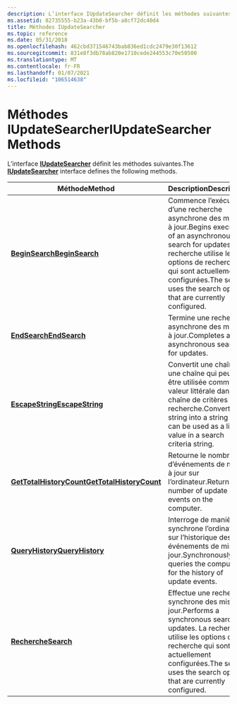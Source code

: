 ```yaml
---
description: L’interface IUpdateSearcher définit les méthodes suivantes.
ms.assetid: 82735555-b23a-43b0-bf5b-a8cf72dc40d4
title: Méthodes IUpdateSearcher
ms.topic: reference
ms.date: 05/31/2018
ms.openlocfilehash: 462cbd371546743bab836ed1cdc2479e30f13612
ms.sourcegitcommit: 831e8f3db78ab820e1710cede244553c70e50500
ms.translationtype: MT
ms.contentlocale: fr-FR
ms.lasthandoff: 01/07/2021
ms.locfileid: "106514638"
---
```

# <a name="iupdatesearcher-methods"></a><span data-ttu-id="8f4b2-103">Méthodes IUpdateSearcher</span><span class="sxs-lookup"><span data-stu-id="8f4b2-103">IUpdateSearcher Methods</span></span>

<span data-ttu-id="8f4b2-104">L’interface [**IUpdateSearcher**](/windows/desktop/api/Wuapi/nn-wuapi-iupdatesearcher) définit les méthodes suivantes.</span><span class="sxs-lookup"><span data-stu-id="8f4b2-104">The [**IUpdateSearcher**](/windows/desktop/api/Wuapi/nn-wuapi-iupdatesearcher) interface defines the following methods.</span></span>



| <span data-ttu-id="8f4b2-105">Méthode</span><span class="sxs-lookup"><span data-stu-id="8f4b2-105">Method</span></span>                                                              | <span data-ttu-id="8f4b2-106">Description</span><span class="sxs-lookup"><span data-stu-id="8f4b2-106">Description</span></span>                                                                                                               |
|---------------------------------------------------------------------|---------------------------------------------------------------------------------------------------------------------------|
| [<span data-ttu-id="8f4b2-107">**BeginSearch**</span><span class="sxs-lookup"><span data-stu-id="8f4b2-107">**BeginSearch**</span></span>](/windows/desktop/api/Wuapi/nf-wuapi-iupdatesearcher-beginsearch)                   | <span data-ttu-id="8f4b2-108">Commence l’exécution d’une recherche asynchrone des mises à jour.</span><span class="sxs-lookup"><span data-stu-id="8f4b2-108">Begins execution of an asynchronous search for updates.</span></span> <span data-ttu-id="8f4b2-109">La recherche utilise les options de recherche qui sont actuellement configurées.</span><span class="sxs-lookup"><span data-stu-id="8f4b2-109">The search uses the search options that are currently configured.</span></span> |
| [<span data-ttu-id="8f4b2-110">**EndSearch**</span><span class="sxs-lookup"><span data-stu-id="8f4b2-110">**EndSearch**</span></span>](/windows/desktop/api/Wuapi/nf-wuapi-iupdatesearcher-endsearch)                       | <span data-ttu-id="8f4b2-111">Termine une recherche asynchrone des mises à jour.</span><span class="sxs-lookup"><span data-stu-id="8f4b2-111">Completes an asynchronous search for updates.</span></span>                                                                             |
| [<span data-ttu-id="8f4b2-112">**EscapeString**</span><span class="sxs-lookup"><span data-stu-id="8f4b2-112">**EscapeString**</span></span>](/windows/desktop/api/Wuapi/nf-wuapi-iupdatesearcher-escapestring)                 | <span data-ttu-id="8f4b2-113">Convertit une chaîne en une chaîne qui peut être utilisée comme valeur littérale dans une chaîne de critères de recherche.</span><span class="sxs-lookup"><span data-stu-id="8f4b2-113">Converts a string into a string that can be used as a literal value in a search criteria string.</span></span>                          |
| [<span data-ttu-id="8f4b2-114">**GetTotalHistoryCount**</span><span class="sxs-lookup"><span data-stu-id="8f4b2-114">**GetTotalHistoryCount**</span></span>](/windows/desktop/api/Wuapi/nf-wuapi-iupdatesearcher-gettotalhistorycount) | <span data-ttu-id="8f4b2-115">Retourne le nombre d’événements de mise à jour sur l’ordinateur.</span><span class="sxs-lookup"><span data-stu-id="8f4b2-115">Returns the number of update events on the computer.</span></span>                                                                      |
| [<span data-ttu-id="8f4b2-116">**QueryHistory**</span><span class="sxs-lookup"><span data-stu-id="8f4b2-116">**QueryHistory**</span></span>](/windows/desktop/api/Wuapi/nf-wuapi-iupdatesearcher-queryhistory)                | <span data-ttu-id="8f4b2-117">Interroge de manière synchrone l’ordinateur sur l’historique des événements de mise à jour.</span><span class="sxs-lookup"><span data-stu-id="8f4b2-117">Synchronously queries the computer for the history of update events.</span></span>                                                      |
| [<span data-ttu-id="8f4b2-118">**Recherche**</span><span class="sxs-lookup"><span data-stu-id="8f4b2-118">**Search**</span></span>](/windows/desktop/api/Wuapi/nf-wuapi-iupdatesearcher-search)                             | <span data-ttu-id="8f4b2-119">Effectue une recherche synchrone des mises à jour.</span><span class="sxs-lookup"><span data-stu-id="8f4b2-119">Performs a synchronous search for updates.</span></span> <span data-ttu-id="8f4b2-120">La recherche utilise les options de recherche qui sont actuellement configurées.</span><span class="sxs-lookup"><span data-stu-id="8f4b2-120">The search uses the search options that are currently configured.</span></span>              |



 

 

 



